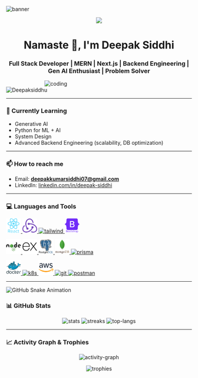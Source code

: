 ![banner](https://github.com/Deepaksiddhu/Deepaksiddhu/blob/main/assets/banner.png)
<p align="center"><img src="https://i.imgur.com/A6bWGFl.gif"/></p>

<h1 align="center">Namaste 🙏, I'm Deepak Siddhi</h1>
<h3 align="center">Full Stack Developer | MERN | Next.js | Backend Engineering | Gen AI Enthusiast | Problem Solver</h3>

<img align="right" alt="coding" width="400" src="https://i.pinimg.com/originals/e8/f4/53/e8f453469a3ec97ecd354df465d73913.gif">

<p align="left"> 
  <img src="https://komarev.com/ghpvc/?username=Deepaksiddhu&label=Profile%20views&color=0e75b6&style=flat" alt="Deepaksiddhu" /> 
</p>

---

### 🔭 Currently Learning
- Generative AI  
- Python for ML + AI  
- System Design  
- Advanced Backend Engineering (scalability, DB optimization)  

---

### 📫 How to reach me
- Email: **deepakkumarsiddhi07@gmail.com**  
- LinkedIn: [linkedin.com/in/deepak-siddhi](https://www.linkedin.com/in/deepak-siddhi)  

---

### 💻 Languages and Tools
<p align="left"> 
  <!-- Frontend -->
  <a href="https://react.dev/" target="_blank" rel="noreferrer"> <img src="https://raw.githubusercontent.com/devicons/devicon/master/icons/react/react-original-wordmark.svg" alt="react" width="40" height="40"/> </a>
  <a href="https://redux-toolkit.js.org/" target="_blank" rel="noreferrer"> <img src="https://raw.githubusercontent.com/devicons/devicon/master/icons/redux/redux-original.svg" alt="redux" width="40" height="40"/> </a>
  <a href="https://tailwindcss.com/" target="_blank" rel="noreferrer"> <img src="https://www.vectorlogo.zone/logos/tailwindcss/tailwindcss-icon.svg" alt="tailwind" width="40" height="40"/> </a>
  <a href="https://getbootstrap.com" target="_blank" rel="noreferrer"> <img src="https://raw.githubusercontent.com/devicons/devicon/master/icons/bootstrap/bootstrap-plain-wordmark.svg" alt="bootstrap" width="40" height="40"/> </a>

  <!-- Backend -->
  <a href="https://nodejs.org" target="_blank" rel="noreferrer"> <img src="https://raw.githubusercontent.com/devicons/devicon/master/icons/nodejs/nodejs-original-wordmark.svg" alt="nodejs" width="40" height="40"/> </a>
  <a href="https://expressjs.com" target="_blank" rel="noreferrer"> <img src="https://raw.githubusercontent.com/devicons/devicon/master/icons/express/express-original.svg" alt="express" width="40" height="40"/> </a>
  <a href="https://www.postgresql.org/" target="_blank" rel="noreferrer"> <img src="https://raw.githubusercontent.com/devicons/devicon/master/icons/postgresql/postgresql-original-wordmark.svg" alt="postgres" width="40" height="40"/> </a>
  <a href="https://www.mongodb.com/" target="_blank" rel="noreferrer"> <img src="https://raw.githubusercontent.com/devicons/devicon/master/icons/mongodb/mongodb-original-wordmark.svg" alt="mongodb" width="40" height="40"/> </a>
  <a href="https://www.prisma.io/" target="_blank" rel="noreferrer"> <img src="https://cdn.worldvectorlogo.com/logos/prisma-2.svg" alt="prisma" width="40" height="40"/> </a>

  <!-- Infra & Tools -->
  <a href="https://www.docker.com/" target="_blank" rel="noreferrer"> <img src="https://raw.githubusercontent.com/devicons/devicon/master/icons/docker/docker-original-wordmark.svg" alt="docker" width="40" height="40"/> </a>
  <a href="https://kubernetes.io/" target="_blank" rel="noreferrer"> <img src="https://www.vectorlogo.zone/logos/kubernetes/kubernetes-icon.svg" alt="k8s" width="40" height="40"/> </a>
  <a href="https://aws.amazon.com/" target="_blank" rel="noreferrer"> <img src="https://raw.githubusercontent.com/devicons/devicon/master/icons/amazonwebservices/amazonwebservices-original-wordmark.svg" alt="aws" width="40" height="40"/> </a>
  <a href="https://git-scm.com/" target="_blank" rel="noreferrer"> <img src="https://www.vectorlogo.zone/logos/git-scm/git-scm-icon.svg" alt="git" width="40" height="40"/> </a>
  <a href="https://www.postman.com/" target="_blank" rel="noreferrer"> <img src="https://www.vectorlogo.zone/logos/getpostman/getpostman-icon.svg" alt="postman" width="40" height="40"/> </a>
</p>

---
![GitHub Snake Animation](https://github.com/Deepaksiddhu/Deepaksiddhu/blob/output/snake.svg)

### 📊 GitHub Stats
<p align="center">
  <img src="https://github-readme-stats.vercel.app/api?username=Deepaksiddhu&show_icons=true&theme=tokyonight&count_private=true" alt="stats" />
  <img src="https://github-readme-streak-stats.herokuapp.com/?user=Deepaksiddhu&theme=tokyonight" alt="streaks" />
  <img src="https://github-readme-stats.vercel.app/api/top-langs/?username=Deepaksiddhu&layout=compact&theme=tokyonight" alt="top-langs" />
</p>

---

### 📈 Activity Graph & Trophies
<p align="center">
  <img src="https://github-readme-activity-graph.vercel.app/graph?username=Deepaksiddhu&theme=tokyo-night&area=true" alt="activity-graph" />
</p>

<p align="center">
  <img src="https://github-profile-trophy.vercel.app/?username=Deepaksiddhu&theme=tokyonight&row=1&column=7" alt="trophies" />
</p>
